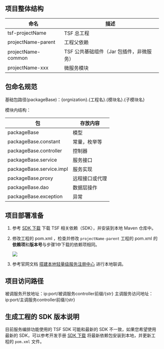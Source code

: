## 项目整体结构

| 命名               | 描述                                   |
| ------------------ | -------------------------------------- |
| tsf-projectName    | TSF 总工程                              |
| projectName-parent | 工程父依赖                             |
| projectName-common | TSF 公共基础组件（Jar 包插件，非微服务） |
| projectName-xxx    | 微服务模块                             |



## 包命名规范

基础包路径(packageBase)：{orgnization}.{工程名}.{模块名}.{子模块名}

模块内结构：

| 包                       | 存放内容       |
| ------------------------ | -------------- |
| packageBase              | 模型           |
| packageBase.constant     | 常量，枚举等   |
| packageBase.controller   | 控制器         |
| packageBase.service      | 服务接口       |
| packageBase.service.impl | 服务实现       |
| packageBase.proxy        | 远程接口或代理 |
| packageBase.dao          | 数据层操作     |
| packageBase.exception    | 异常           |



## 项目部署准备

1. 参考 [SDK 下载](https://cloud.tencent.com/document/product/649/20231) 下载 TSF 相关依赖（SDK），并安装到本地 Maven 仓库中。

2. 修改工程的 pom.xml ，检查并修改 `projectName-parent` 工程的 pom.xml 的**依赖项**和**版本号**与步骤1中下载的依赖项相同。

   ![](https://main.qcloudimg.com/raw/d7386428e57980c15d6911e0ce474d56.png)

3. 参考官网文档 [搭建本地轻量级服务注册中心]( https://cloud.tencent.com/document/product/649/16618 ) 进行本地联调。



## 项目访问路径

被调服务开放地址：ip:port/被调服务controller前缀/{str}
主调服务访问地址：ip:port/主调服务controller前缀/{str}



## 生成工程的 SDK 版本说明

目前服务编排功能使用的 TSF SDK 可能和最新的 SDK 不一致，如果您希望使用最新的 SDK，可以参考开发手册 [SDK 下载](https://cloud.tencent.com/document/product/649/20231) 将最新依赖包安装到本地，并更新工程的 `pom.xml` 文件。
